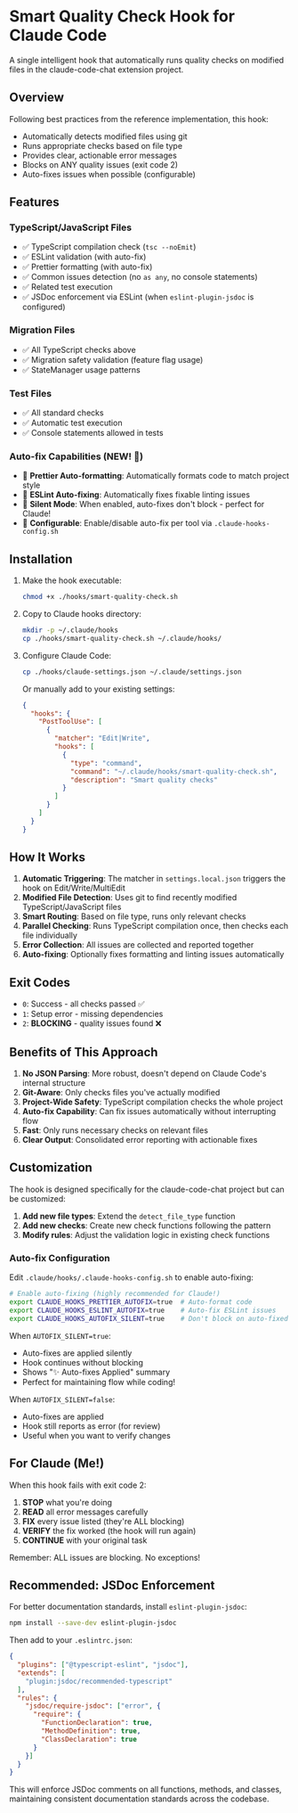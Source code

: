 # Smart Quality Check Hook for Claude Code

A single intelligent hook that automatically runs quality checks on modified files in the claude-code-chat extension project.

## Overview

Following best practices from the reference implementation, this hook:
- Automatically detects modified files using git
- Runs appropriate checks based on file type
- Provides clear, actionable error messages
- Blocks on ANY quality issues (exit code 2)
- Auto-fixes issues when possible (configurable)

## Features

### TypeScript/JavaScript Files
- ✅ TypeScript compilation check (`tsc --noEmit`)
- ✅ ESLint validation (with auto-fix)
- ✅ Prettier formatting (with auto-fix)
- ✅ Common issues detection (no `as any`, no console statements)
- ✅ Related test execution
- ✅ JSDoc enforcement via ESLint (when `eslint-plugin-jsdoc` is configured)

### Migration Files
- ✅ All TypeScript checks above
- ✅ Migration safety validation (feature flag usage)
- ✅ StateManager usage patterns

### Test Files
- ✅ All standard checks
- ✅ Automatic test execution
- ✅ Console statements allowed in tests

### Auto-fix Capabilities (NEW! 🎉)
- 🔧 **Prettier Auto-formatting**: Automatically formats code to match project style
- 🔧 **ESLint Auto-fixing**: Automatically fixes fixable linting issues
- 🔧 **Silent Mode**: When enabled, auto-fixes don't block - perfect for Claude!
- 🔧 **Configurable**: Enable/disable auto-fix per tool via `.claude-hooks-config.sh`

## Installation

1. Make the hook executable:
   ```bash
   chmod +x ./hooks/smart-quality-check.sh
   ```

2. Copy to Claude hooks directory:
   ```bash
   mkdir -p ~/.claude/hooks
   cp ./hooks/smart-quality-check.sh ~/.claude/hooks/
   ```

3. Configure Claude Code:
   ```bash
   cp ./hooks/claude-settings.json ~/.claude/settings.json
   ```

   Or manually add to your existing settings:
   ```json
   {
     "hooks": {
       "PostToolUse": [
         {
           "matcher": "Edit|Write",
           "hooks": [
             {
               "type": "command",
               "command": "~/.claude/hooks/smart-quality-check.sh",
               "description": "Smart quality checks"
             }
           ]
         }
       ]
     }
   }
   ```

## How It Works

1. **Automatic Triggering**: The matcher in `settings.local.json` triggers the hook on Edit/Write/MultiEdit
2. **Modified File Detection**: Uses git to find recently modified TypeScript/JavaScript files
3. **Smart Routing**: Based on file type, runs only relevant checks
4. **Parallel Checking**: Runs TypeScript compilation once, then checks each file individually
5. **Error Collection**: All issues are collected and reported together
6. **Auto-fixing**: Optionally fixes formatting and linting issues automatically

## Exit Codes

- `0`: Success - all checks passed ✅
- `1`: Setup error - missing dependencies
- `2`: **BLOCKING** - quality issues found ❌

## Benefits of This Approach

1. **No JSON Parsing**: More robust, doesn't depend on Claude Code's internal structure
2. **Git-Aware**: Only checks files you've actually modified
3. **Project-Wide Safety**: TypeScript compilation checks the whole project
4. **Auto-fix Capability**: Can fix issues automatically without interrupting flow
5. **Fast**: Only runs necessary checks on relevant files
6. **Clear Output**: Consolidated error reporting with actionable fixes

## Customization

The hook is designed specifically for the claude-code-chat project but can be customized:

1. **Add new file types**: Extend the `detect_file_type` function
2. **Add new checks**: Create new check functions following the pattern
3. **Modify rules**: Adjust the validation logic in existing check functions

### Auto-fix Configuration

Edit `.claude/hooks/.claude-hooks-config.sh` to enable auto-fixing:

```bash
# Enable auto-fixing (highly recommended for Claude!)
export CLAUDE_HOOKS_PRETTIER_AUTOFIX=true  # Auto-format code
export CLAUDE_HOOKS_ESLINT_AUTOFIX=true    # Auto-fix ESLint issues
export CLAUDE_HOOKS_AUTOFIX_SILENT=true    # Don't block on auto-fixed issues
```

When `AUTOFIX_SILENT=true`:
- Auto-fixes are applied silently
- Hook continues without blocking
- Shows "✨ Auto-fixes Applied" summary
- Perfect for maintaining flow while coding!

When `AUTOFIX_SILENT=false`:
- Auto-fixes are applied
- Hook still reports as error (for review)
- Useful when you want to verify changes

## For Claude (Me!)

When this hook fails with exit code 2:
1. **STOP** what you're doing
2. **READ** all error messages carefully
3. **FIX** every issue listed (they're ALL blocking)
4. **VERIFY** the fix worked (the hook will run again)
5. **CONTINUE** with your original task

Remember: ALL issues are blocking. No exceptions!

## Recommended: JSDoc Enforcement

For better documentation standards, install `eslint-plugin-jsdoc`:

```bash
npm install --save-dev eslint-plugin-jsdoc
```

Then add to your `.eslintrc.json`:
```json
{
  "plugins": ["@typescript-eslint", "jsdoc"],
  "extends": [
    "plugin:jsdoc/recommended-typescript"
  ],
  "rules": {
    "jsdoc/require-jsdoc": ["error", {
      "require": {
        "FunctionDeclaration": true,
        "MethodDefinition": true,
        "ClassDeclaration": true
      }
    }]
  }
}
```

This will enforce JSDoc comments on all functions, methods, and classes, maintaining consistent documentation standards across the codebase.